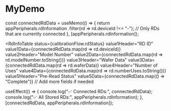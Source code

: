 # MyDemo

const connectedRdData = useMemo(() => {
  return appPeripherals.rdInformation
    .filter(rd => rd.deviceId !== "-"); // Only RDs that are currently connected
}, [appPeripherals.rdInformation]);


<RdInfoTable
  status={calibrationFlow.rdStatus}
  value1Header="RD ID"
  value1Data={connectedRdData.map(rd => rd.deviceId)}
  value2Header="Model Number"
  value2Data={connectedRdData.map(rd => rd.modelNumber.toString())}
  value3Header="Wafer Data"
  value3Data={connectedRdData.map(rd => rd.waferData)}
  value4Header="Number of Uses"
  value4Data={connectedRdData.map(rd => rd.numberUses.toString())}
  value5Header="Pre-Read Status"
  value5Data={connectedRdData.map(() => "Complete")}
  // Add more fields if needed


useEffect(() => {
  console.log("✅ Connected RDs:", connectedRdData);
  console.log("✅ All Stored RDs:", appPeripherals.rdInformation);
}, [connectedRdData, appPeripherals.rdInformation]);
